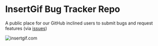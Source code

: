 # InsertGif Bug Tracker Repo

A public place for our GitHub inclined users to submit bugs and request features (via [issues](https://github.com/insertgif/bug-tracker/issues))

![insertgif.com](https://media0.giphy.com/media/gfvxlwRKH1y5q/200.gif)
